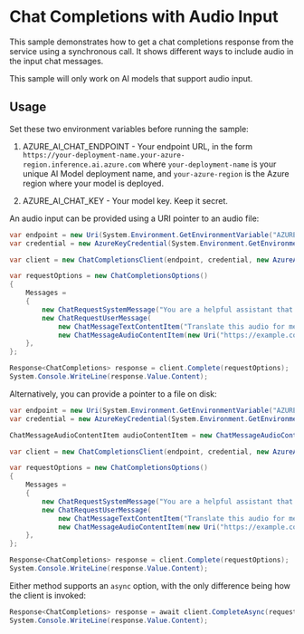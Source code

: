 # Chat Completions with Audio Input

This sample demonstrates how to get a chat completions response from the service using a synchronous call. It shows different ways to include audio in the input chat messages.

This sample will only work on AI models that support audio input.

## Usage

Set these two environment variables before running the sample:

1. AZURE_AI_CHAT_ENDPOINT - Your endpoint URL, in the form `https://your-deployment-name.your-azure-region.inference.ai.azure.com` where `your-deployment-name` is your unique AI Model deployment name, and `your-azure-region` is the Azure region where your model is deployed.

2. AZURE_AI_CHAT_KEY - Your model key. Keep it secret.

An audio input can be provided using a URI pointer to an audio file:

```C# Snippet:Azure_AI_Inference_AudioUrlInput
var endpoint = new Uri(System.Environment.GetEnvironmentVariable("AZURE_AI_CHAT_ENDPOINT"));
var credential = new AzureKeyCredential(System.Environment.GetEnvironmentVariable("AZURE_AI_CHAT_KEY"));

var client = new ChatCompletionsClient(endpoint, credential, new AzureAIInferenceClientOptions());

var requestOptions = new ChatCompletionsOptions()
{
    Messages =
    {
        new ChatRequestSystemMessage("You are a helpful assistant that helps provide translations."),
        new ChatRequestUserMessage(
            new ChatMessageTextContentItem("Translate this audio for me"),
            new ChatMessageAudioContentItem(new Uri("https://example.com/audio.mp3"))),
    },
};

Response<ChatCompletions> response = client.Complete(requestOptions);
System.Console.WriteLine(response.Value.Content);
```

Alternatively, you can provide a pointer to a file on disk:

```C# Snippet:Azure_AI_Inference_AudioDataFileInput
var endpoint = new Uri(System.Environment.GetEnvironmentVariable("AZURE_AI_CHAT_ENDPOINT"));
var credential = new AzureKeyCredential(System.Environment.GetEnvironmentVariable("AZURE_AI_CHAT_KEY"));

ChatMessageAudioContentItem audioContentItem = new ChatMessageAudioContentItem("sample_audio.mp3", AudioContentFormat.Mp3);

var client = new ChatCompletionsClient(endpoint, credential, new AzureAIInferenceClientOptions());

var requestOptions = new ChatCompletionsOptions()
{
    Messages =
    {
        new ChatRequestSystemMessage("You are a helpful assistant that helps provide translations."),
        new ChatRequestUserMessage(
            new ChatMessageTextContentItem("Translate this audio for me"),
            new ChatMessageAudioContentItem(new Uri("https://example.com/audio.mp3"))),
    },
};

Response<ChatCompletions> response = client.Complete(requestOptions);
System.Console.WriteLine(response.Value.Content);
```

Either method supports an `async` option, with the only difference being how the client is invoked:

```C# Snippet:Azure_AI_Inference_AudioInputAsync
Response<ChatCompletions> response = await client.CompleteAsync(requestOptions);
System.Console.WriteLine(response.Value.Content);
```

